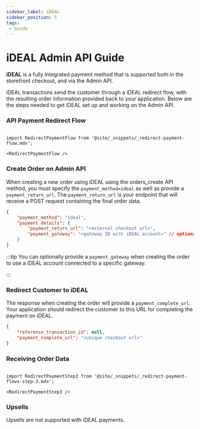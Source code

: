 ```yaml
---
sidebar_label: iDEAL
sidebar_position: 5
tags:
 - Guide
---
```


# iDEAL Admin API Guide

**iDEAL** is a fully integrated payment method that is supported both in the storefront checkout, and via the Admin API.

iDEAL transactions send the customer through a iDEAL redirect flow, with the resulting order information provided back to your application.  Below are the steps needed to get iDEAL set up and working on the Admin API.


### API Payment Redirect Flow

```mdx-code-block

import RedirectPaymentFlow from '@site/_snippets/_redirect-payment-flow.mdx';

<RedirectPaymentFlow />
```

### Create Order on Admin API

When creating a new order using iDEAL using the orders_create API method, you must specify the `payment_method=ideal` as well as provide a `payment_return_url`. The `payment_return_url` is your endpoint that will receive a POST request containing the final order data.


```json title="Payment Details for Order with iDEAL"
{
    "payment_method": "ideal",
    "payment_details": {
        "payment_return_url": "<external checkout url>",
        "payment_gateway": "<gateway ID with iDEAL account>" // optional
    }
}
```

:::tip
You can optionally provide a `payment_gateway` when creating the order to use a iDEAL account connected to a specific gateway. 

:::

### Redirect Customer to iDEAL
The response when creating the order will provide a `payment_complete_url`. Your application should redirect the customer to this URL for completing the payment on iDEAL.

```json title="Response with Payment Complete URL"
{
    "reference_transaction_id": null,
    "payment_complete_url": "<unique checkout url>"
}
```

### Receiving Order Data
```mdx-code-block

import RedirectPaymentStep3 from '@site/_snippets/_redirect-payment-flows-step-3.mdx';

<RedirectPaymentStep3 />

```

### Upsells

Upsells are not supported with iDEAL payments.
